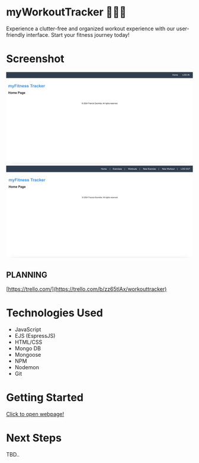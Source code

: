# myWorkoutTracker 🏋️‍♀️💪
Experience a clutter-free and organized workout experience with our user-friendly interface. Start your fitness journey today!

# Screenshot

<img src="./imgs/Home page prior login - Imgur.png">
<img src="./imgs/Home page after login - Imgur.png">

## PLANNING

[https://trello.com/](https://trello.com/b/zz65tlAx/workouttracker)

# Technologies Used

- JavaScript
- EJS (EspressJS)
- HTML/CSS
- Mongo DB
- Mongoose
- NPM
- Nodemon
- Git

# Getting Started

[Click to open webpage!](https://workout-tracker-fe-5cc5d45c392c.herokuapp.com/)

# Next Steps

TBD..